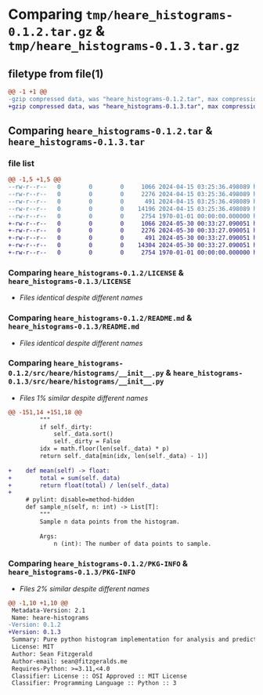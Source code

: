 # Comparing `tmp/heare_histograms-0.1.2.tar.gz` & `tmp/heare_histograms-0.1.3.tar.gz`

## filetype from file(1)

```diff
@@ -1 +1 @@
-gzip compressed data, was "heare_histograms-0.1.2.tar", max compression
+gzip compressed data, was "heare_histograms-0.1.3.tar", max compression
```

## Comparing `heare_histograms-0.1.2.tar` & `heare_histograms-0.1.3.tar`

### file list

```diff
@@ -1,5 +1,5 @@
--rw-r--r--   0        0        0     1066 2024-04-15 03:25:36.498089 heare_histograms-0.1.2/LICENSE
--rw-r--r--   0        0        0     2276 2024-04-15 03:25:36.498089 heare_histograms-0.1.2/README.md
--rw-r--r--   0        0        0      491 2024-04-15 03:25:36.498089 heare_histograms-0.1.2/pyproject.toml
--rw-r--r--   0        0        0    14196 2024-04-15 03:25:36.498089 heare_histograms-0.1.2/src/heare/histograms/__init__.py
--rw-r--r--   0        0        0     2754 1970-01-01 00:00:00.000000 heare_histograms-0.1.2/PKG-INFO
+-rw-r--r--   0        0        0     1066 2024-05-30 00:33:27.090051 heare_histograms-0.1.3/LICENSE
+-rw-r--r--   0        0        0     2276 2024-05-30 00:33:27.090051 heare_histograms-0.1.3/README.md
+-rw-r--r--   0        0        0      491 2024-05-30 00:33:27.090051 heare_histograms-0.1.3/pyproject.toml
+-rw-r--r--   0        0        0    14304 2024-05-30 00:33:27.090051 heare_histograms-0.1.3/src/heare/histograms/__init__.py
+-rw-r--r--   0        0        0     2754 1970-01-01 00:00:00.000000 heare_histograms-0.1.3/PKG-INFO
```

### Comparing `heare_histograms-0.1.2/LICENSE` & `heare_histograms-0.1.3/LICENSE`

 * *Files identical despite different names*

### Comparing `heare_histograms-0.1.2/README.md` & `heare_histograms-0.1.3/README.md`

 * *Files identical despite different names*

### Comparing `heare_histograms-0.1.2/src/heare/histograms/__init__.py` & `heare_histograms-0.1.3/src/heare/histograms/__init__.py`

 * *Files 1% similar despite different names*

```diff
@@ -151,14 +151,18 @@
         """
         if self._dirty:
             self._data.sort()
             self._dirty = False
         idx = math.floor(len(self._data) * p)
         return self._data[min(idx, len(self._data) - 1)]
 
+    def mean(self) -> float:
+        total = sum(self._data)
+        return float(total) / len(self._data)
+
     # pylint: disable=method-hidden
     def sample_n(self, n: int) -> List[T]:
         """
         Sample n data points from the histogram.
 
         Args:
             n (int): The number of data points to sample.
```

### Comparing `heare_histograms-0.1.2/PKG-INFO` & `heare_histograms-0.1.3/PKG-INFO`

 * *Files 2% similar despite different names*

```diff
@@ -1,10 +1,10 @@
 Metadata-Version: 2.1
 Name: heare-histograms
-Version: 0.1.2
+Version: 0.1.3
 Summary: Pure python histogram implementation for analysis and prediction.
 License: MIT
 Author: Sean Fitzgerald
 Author-email: sean@fitzgeralds.me
 Requires-Python: >=3.11,<4.0
 Classifier: License :: OSI Approved :: MIT License
 Classifier: Programming Language :: Python :: 3
```


